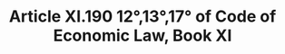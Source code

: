 ---
title: "Article XI.190 12°,13°,17° of Code of Economic Law, Book XI"
draft: false
exceptions:
- info52c
memberstates:
- BE
score: 3
compensation:
- 
remarks: |
 


link: ""
---